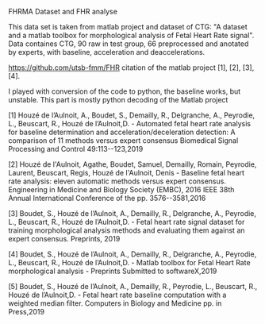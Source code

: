 
FHRMA Dataset and FHR analyse

This data set is taken from matlab project and dataset of CTG: "A dataset and a matlab toolbox for morphological analysis of Fetal Heart Rate signal". Data containes CTG, 90 raw in test group, 66 preprocessed and anotated by experts, with baseline, acceleration and deaccelerations. 

https://github.com/utsb-fmm/FHR
citation of the matlab project [1], [2], [3], [4].



I played with conversion of the code to python, the baseline works, but unstable. This part is mostly python decoding of the Matlab project 

[1] Houzé de l’Aulnoit, A., Boudet, S., Demailly, R., Delgranche, A., Peyrodie, L., Beuscart, R., Houzé de l’Aulnoit,D. - Automated fetal heart rate analysis for baseline determination and acceleration/deceleration detection: A comparison of 11 methods versus expert consensus Biomedical Signal Processing and Control 49:113--123,2019

[2] Houzé de l'Aulnoit, Agathe, Boudet, Samuel, Demailly, Romain, Peyrodie, Laurent, Beuscart, Regis, Houzé de l'Aulnoit, Denis - Baseline fetal heart rate analysis: eleven automatic methods versus expert consensus. Engineering in Medicine and Biology Society (EMBC), 2016 IEEE 38th Annual International Conference of the pp. 3576--3581,2016

[3] Boudet, S., Houzé de l’Aulnoit, A., Demailly, R., Delgranche, A., Peyrodie, L., Beuscart, R., Houzé de l’Aulnoit,D. - Fetal heart rate signal dataset for training morphological analysis methods and evaluating them against an expert consensus. Preprints, 2019

[4] Boudet, S., Houzé de l’Aulnoit, A., Demailly, R., Delgranche, A., Peyrodie, L., Beuscart, R., Houzé de l’Aulnoit,D. - Matlab toolbox for Fetal Heart Rate morphological analysis - Preprints Submitted to softwareX,2019

[5] Boudet, S., Houzé de l’Aulnoit, A., Demailly, R., Peyrodie, L., Beuscart, R., Houzé de l’Aulnoit,D. - Fetal heart rate baseline computation with a weighted median filter. Computers in Biology and Medicine pp. in Press,2019
